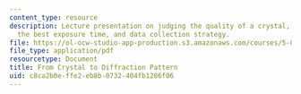 ```yaml
---
content_type: resource
description: Lecture presentation on judging the quality of a crystal, determining
  the best exposure time, and data collection strategy.
file: https://ol-ocw-studio-app-production.s3.amazonaws.com/courses/5-067-crystal-structure-refinement-fall-2009/c8ca2b0effe2eb8b0732404fb1286f06_MIT5_067F09_lec1_data.pdf
file_type: application/pdf
resourcetype: Document
title: From Crystal to Diffraction Pattern
uid: c8ca2b0e-ffe2-eb8b-0732-404fb1286f06
---
```

